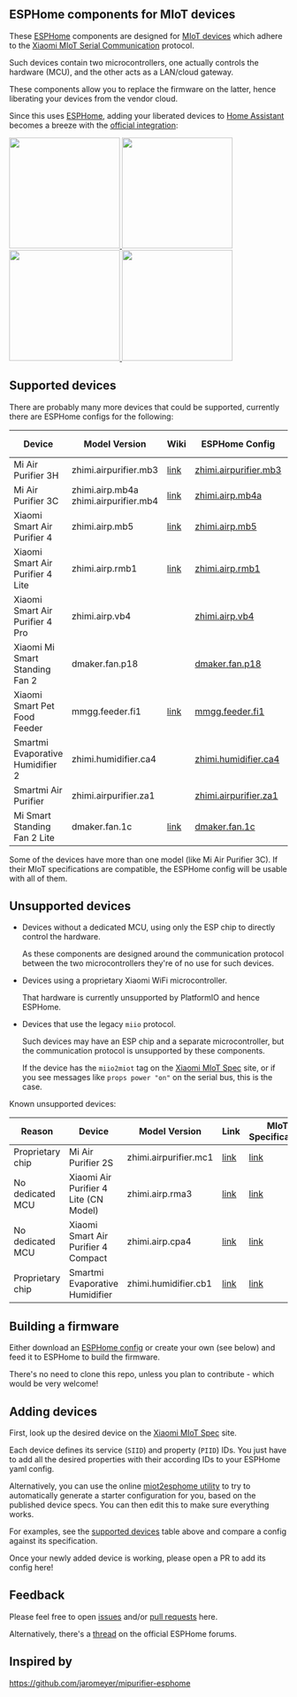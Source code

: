 ## ESPHome components for MIoT devices

These [ESPHome](https://esphome.io/) components are designed for [MIoT devices](https://home.miot-spec.com/) which adhere to the [Xiaomi MIoT Serial Communication](https://github.com/blakadder/miot) protocol.

Such devices contain two microcontrollers, one actually controls the hardware (MCU), and the other acts as a LAN/cloud gateway.

These components allow you to replace the firmware on the latter, hence liberating your devices from the vendor cloud.

Since this uses [ESPHome](https://esphome.io/), adding your liberated devices to [Home Assistant](https://www.home-assistant.io/) becomes a breeze with the [official integration](https://www.home-assistant.io/integrations/esphome/):

<a href="https://github.com/dhewg/esphome-miot/assets/605548/279d997c-54d0-48df-9a50-9b2971350077">
    <img src="https://github.com/dhewg/esphome-miot/assets/605548/279d997c-54d0-48df-9a50-9b2971350077" width="200">
</a>

<a href="https://github.com/dhewg/esphome-miot/assets/605548/59bd38e6-13a7-41d9-a794-1ab3af165d0b">
    <img src="https://github.com/dhewg/esphome-miot/assets/605548/59bd38e6-13a7-41d9-a794-1ab3af165d0b" width="200">
</a>

<a href="https://github.com/dhewg/esphome-miot/assets/605548/a834ad8a-0a83-4559-8d53-7538449e51d5">
    <img src="https://github.com/dhewg/esphome-miot/assets/605548/a834ad8a-0a83-4559-8d53-7538449e51d5" width="200">
</a>

<a href="https://github.com/dhewg/esphome-miot/assets/605548/6e73d82a-2c9d-4775-a065-49198f611811">
    <img src="https://github.com/dhewg/esphome-miot/assets/605548/6e73d82a-2c9d-4775-a065-49198f611811" width="200">
</a>


## Supported devices

There are probably many more devices that could be supported, currently there are ESPHome configs for the following:

Device | Model Version | Wiki | ESPHome Config | MIoT Specification
---|---|---|---|---
Mi Air Purifier 3H | zhimi.airpurifier.mb3 | [link](../../wiki/Xiaomi-Mi-Air-Purifier-3H) | [zhimi.airpurifier.mb3](config/zhimi.airpurifier.mb3.yaml) | [link](https://home.miot-spec.com/spec/zhimi.airpurifier.mb3)
Mi Air Purifier 3C | zhimi.airp.mb4a <br> zhimi.airpurifier.mb4 |[link](../../wiki/Xiaomi-Mi-Air-Purifier-3C) | [zhimi.airp.mb4a](config/zhimi.airp.mb4a.yaml) | [link](https://home.miot-spec.com/spec/zhimi.airp.mb4a) <br> [link](https://home.miot-spec.com/spec/zhimi.airpurifier.mb4)
Xiaomi Smart Air Purifier 4 | zhimi.airp.mb5 | [link](../../wiki/Xiaomi-Smart-Air-Purifier-4) | [zhimi.airp.mb5](config/zhimi.airp.mb5.yaml) | [link](https://home.miot-spec.com/spec/zhimi.airp.mb5)
Xiaomi Smart Air Purifier 4 Lite | zhimi.airp.rmb1 | [link](../../wiki/Xiaomi-Smart-Air-Purifier-4-Lite-(zhimi.airp.rmb1)) | [zhimi.airp.rmb1](config/zhimi.airp.rmb1.yaml) | [link](https://home.miot-spec.com/spec/zhimi.airp.rmb1)
Xiaomi Smart Air Purifier 4 Pro | zhimi.airp.vb4 |  | [zhimi.airp.vb4](config/zhimi.airp.vb4.yaml) | [link](https://home.miot-spec.com/spec?type=urn:miot-spec-v2:device:air-purifier:0000A007:zhimi-vb4:1)
Xiaomi Mi Smart Standing Fan 2 | dmaker.fan.p18 |  | [dmaker.fan.p18](config/dmaker.fan.p18.yaml) | [link](https://home.miot-spec.com/spec/dmaker.fan.p18)
Xiaomi Smart Pet Food Feeder | mmgg.feeder.fi1 | [link](../../wiki/Xiaomi-Smart-Pet-Food-Feeder) | [mmgg.feeder.fi1](config/mmgg.feeder.fi1.yaml) | [link](https://home.miot-spec.com/spec/mmgg.feeder.fi1)
Smartmi Evaporative Humidifier 2 | zhimi.humidifier.ca4 |  | [zhimi.humidifier.ca4](config/zhimi.humidifier.ca4.yaml) | [link](https://home.miot-spec.com/pec/zhimi.humidifier.ca4)
Smartmi Air Purifier | zhimi.airpurifier.za1 |  | [zhimi.airpurifier.za1](config/zhimi.airpurifier.za1.yaml) | [link](https://home.miot-spec.com/spec/zhimi.airpurifier.za1)
Mi Smart Standing Fan 2 Lite | dmaker.fan.1c | [link](../../wiki/Smart-Standing-Fan-2-Lite) | [dmaker.fan.1c](config/dmaker.fan.1c.yaml) | [link](https://home.miot-spec.com/spec?type=urn:miot-spec-v2:device:fan:0000A005:dmaker-1c:1)

Some of the devices have more than one model (like Mi Air Purifier 3C). If their MIoT specifications are compatible, the ESPHome config will be usable with all of them.

## Unsupported devices

- Devices without a dedicated MCU, using only the ESP chip to directly control the hardware.

  As these components are designed around the communication protocol between the two microcontrollers they're of no use for such devices.
- Devices using a proprietary Xiaomi WiFi microcontroller.

  That hardware is currently unsupported by PlatformIO and hence ESPHome.
- Devices that use the legacy `miio` protocol.

  Such devices may have an ESP chip and a separate microcontroller, but the communication protocol is unsupported by these components.

  If the device has the `miio2miot` tag on the [Xiaomi MIoT Spec](https://home.miot-spec.com/) site, or if you see messages like `props power "on"` on the serial bus, this is the case.

Known unsupported devices:

Reason | Device | Model Version | Link | MIoT Specification
---|---|---|---|---
Proprietary chip | Mi Air Purifier 2S | zhimi.airpurifier.mc1 | [link](../../wiki/Xiaomi-Mi-Air-Purifier-2S)|[link](https://home.miot-spec.com/spec/zhimi.airpurifier.mc1)
No dedicated MCU | Xiaomi Air Purifier 4 Lite (CN Model) | zhimi.airp.rma3 | [link](../../issues/34)|[link](https://home.miot-spec.com/spec/zhimi.airp.rma3)
No dedicated MCU | Xiaomi Smart Air Purifier 4 Compact | zhimi.airp.cpa4 | [link](../../issues/22#issuecomment-2137163103)|[link](https://home.miot-spec.com/spec/zhimi.airp.cpa4)
Proprietary chip | Smartmi Evaporative Humidifier| zhimi.humidifier.cb1 | [link](../../issues/26#issuecomment-2417148320)|[link](https://home.miot-spec.com/spec/zhimi.humidifier.cb1)

## Building a firmware

Either download an [ESPHome config](config/) or create your own (see below) and feed it to ESPHome to build the firmware.

There's no need to clone this repo, unless you plan to contribute - which would be very welcome!

## Adding devices

First, look up the desired device on the [Xiaomi MIoT Spec](https://home.miot-spec.com/) site.

Each device defines its service (`SIID`) and property (`PIID`) IDs. You just have to add all the desired properties with their according IDs to your ESPHome yaml config.

Alternatively, you can use the online
[miot2esphome utility](https://cristianchelu.github.io/miot2esphome/) to
try to automatically generate a starter configuration for you, based on the
published device specs. You can then edit this to make sure everything works.

For examples, see the [supported devices](#supported-devices) table above and compare a config against its specification.

Once your newly added device is working, please open a PR to add its config here!

## Feedback

Please feel free to open [issues](../../issues) and/or [pull requests](../../pulls) here.

Alternatively, there's a [thread](https://community.home-assistant.io/t/esphome-components-for-miot-devices/686646) on the official ESPHome forums.

## Inspired by
https://github.com/jaromeyer/mipurifier-esphome
